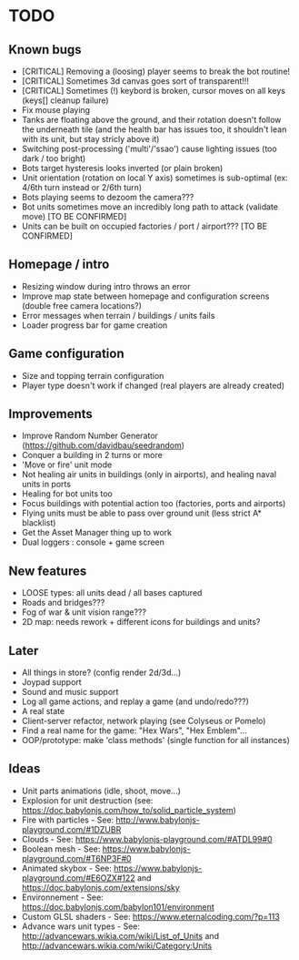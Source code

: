 # TODO

## Known bugs

* [CRITICAL] Removing a (loosing) player seems to break the bot routine!
* [CRITICAL] Sometimes 3d canvas goes sort of transparent!!!
* [CRITICAL] Sometimes (!) keybord is broken, cursor moves on all keys (keys[] cleanup failure)
* Fix mouse playing
* Tanks are floating above the ground, and their rotation doesn't follow the underneath tile (and the health bar has issues too, it shouldn't lean with its unit, but stay stricly above it)
* Switching post-processing ('multi'/'ssao') cause lighting issues (too dark / too bright)
* Bots target hysteresis looks inverted (or plain broken)
* Unit orientation (rotation on local Y axis) sometimes is sub-optimal (ex: 4/6th turn instead or 2/6th turn)
* Bots playing seems to dezoom the camera???
* Bot units sometimes move an incredibly long path to attack (validate move) [TO BE CONFIRMED]
* Units can be built on occupied factories / port / airport??? [TO BE CONFIRMED]

## Homepage / intro

* Resizing window during intro throws an error
* Improve map state between homepage and configuration screens (double free camera locations?)
* Error messages when terrain / buildings / units fails
* Loader progress bar for game creation

## Game configuration

* Size and topping terrain configuration
* Player type doesn't work if changed (real players are already created)

## Improvements

* Improve Random Number Generator (https://github.com/davidbau/seedrandom)
* Conquer a building in 2 turns or more
* 'Move or fire' unit mode
* Not healing air units in buildings (only in airports), and healing naval units in ports
* Healing for bot units too
* Focus buildings with potential action too (factories, ports and airports)
* Flying units must be able to pass over ground unit (less strict A* blacklist)
* Get the Asset Manager thing up to work
* Dual loggers : console + game screen

## New features

* LOOSE types: all units dead / all bases captured
* Roads and bridges???
* Fog of war & unit vision range???
* 2D map: needs rework + different icons for buildings and units?

## Later

* All things in store? (config render 2d/3d...)
* Joypad support
* Sound and music support
* Log all game actions, and replay a game (and undo/redo???)
* A real state
* Client-server refactor, network playing (see Colyseus or Pomelo)
* Find a real name for the game: "Hex Wars", "Hex Emblem"...
* OOP/prototype: make 'class methods' (single function for all instances)

## Ideas

* Unit parts animations (idle, shoot, move...)
* Explosion for unit destruction (see: https://doc.babylonjs.com/how_to/solid_particle_system)
* Fire with particles - See: http://www.babylonjs-playground.com/#1DZUBR
* Clouds - See: https://www.babylonjs-playground.com/#ATDL99#0
* Boolean mesh - See: https://www.babylonjs-playground.com/#T6NP3F#0
* Animated skybox - See: https://www.babylonjs-playground.com/#E6OZX#122 and https://doc.babylonjs.com/extensions/sky
* Environnement - See: https://doc.babylonjs.com/babylon101/environment
* Custom GLSL shaders - See: https://www.eternalcoding.com/?p=113
* Advance wars unit types - See: http://advancewars.wikia.com/wiki/List_of_Units and http://advancewars.wikia.com/wiki/Category:Units

